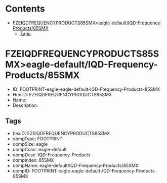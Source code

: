 



Contents
========

* [FZEIQDFREQUENCYPRODUCTS85SMX>eagle-default/IQD-Frequency-Products/85SMX](#fzeiqdfrequencyproducts85smxeagle-defaultiqd-frequency-products85smx)
	* [Tags](#tags)

# FZEIQDFREQUENCYPRODUCTS85SMX>eagle-default/IQD-Frequency-Products/85SMX

- ID: FOOTPRINT-eagle-eagle-default-IQD-Frequency-Products-85SMX
- Hex ID: FZEIQDFREQUENCYPRODUCTS85SMX
- Name: 
- Description: 

## Tags

- hexID: FZEIQDFREQUENCYPRODUCTS85SMX
- oompType: FOOTPRINT
- oompSize: eagle
- oompColor: eagle-default
- oompDesc: IQD-Frequency-Products
- oompIndex: 85SMX
- oompName: eagle-default/IQD-Frequency-Products/85SMX
- oompID: FOOTPRINT-eagle-eagle-default-IQD-Frequency-Products-85SMX
